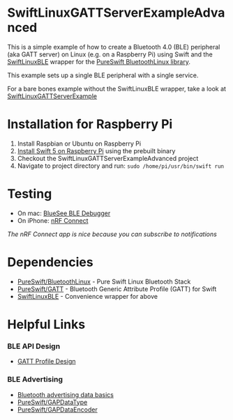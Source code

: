 # SwiftLinuxGATTServerExampleAdvanced

This is a simple example of how to create a Bluetooth 4.0 (BLE) peripheral (aka GATT server) on Linux (e.g. on a Raspberry Pi) using Swift and the [SwiftLinuxBLE](https://github.com/kevinbrewster/SwiftLinuxBLE) wrapper for the [PureSwift BluetoothLinux library](https://github.com/PureSwift/BluetoothLinux).

This example sets up a single BLE peripheral with a single service.

For a bare bones example without the SwiftLinuxBLE wrapper, take a look at [SwiftLinuxGATTServerExample](https://github.com/kevinbrewster/SwiftLinuxGATTServerExample)

# Installation for Raspberry Pi

1. Install Raspbian or Ubuntu on Raspberry Pi
2. [Install Swift 5 on Raspberry Pi](https://github.com/uraimo/buildSwiftOnARM) using the prebuilt binary
3. Checkout the SwiftLinuxGATTServerExampleAdvanced project
4. Navigate to project directory and run: `sudo /home/pi/usr/bin/swift run`

# Testing

* On mac: [BlueSee BLE Debugger](https://apps.apple.com/us/app/bluesee-ble-debugger/id1336679524?mt=12)
* On iPhone: [nRF Connect](https://apps.apple.com/us/app/nrf-connect/id1054362403)

*The nRF Connect app is nice because you can subscribe to notifications*

# Dependencies

* [PureSwift/BluetoothLinux](https://github.com/PureSwift/BluetoothLinux) - Pure Swift Linux Bluetooth Stack
* [PureSwift/GATT](https://github.com/PureSwift/GATT) - Bluetooth Generic Attribute Profile (GATT) for Swift
* [SwiftLinuxBLE](https://github.com/kevinbrewster/SwiftLinuxBLE) - Convenience wrapper for above

# Helpful Links

### BLE API Design

  * [GATT Profile Design](https://blog.kstechnologies.com/gatt-profile-design/)
 
### BLE Advertising

  * [Bluetooth advertising data basics](https://www.silabs.com/community/wireless/bluetooth/knowledge-base.entry.html/2017/02/10/bluetooth_advertisin-hGsf)
  * [PureSwift/GAPDataType](http://pureswift.github.io/Bluetooth/docs/Structs/GAPDataType.html)
  * [PureSwift/GAPDataEncoder](http://pureswift.github.io/Bluetooth/docs/Structs/GAPDataEncoder.html)
